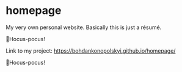 # homepage
My very own personal website. Basically this is just a résumé.

🧙Hocus-pocus!


Link to my project:
https://bohdankonopolskyi.github.io/homepage/

🧙Hocus-pocus!

